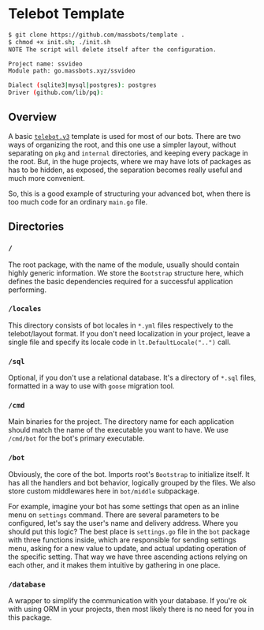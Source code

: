 # Telebot Template

```bash
$ git clone https://github.com/massbots/template .
$ chmod +x init.sh; ./init.sh
NOTE The script will delete itself after the configuration.

Project name: ssvideo
Module path: go.massbots.xyz/ssvideo

Dialect (sqlite3|mysql|postgres): postgres
Driver (github.com/lib/pq):
```

## Overview

A basic [`telebot.v3`](https://github.com/tucnak/telebot/tree/v3) template is used for most of our bots. There are two ways of organizing the root, and this one use a simpler layout, without separating on `pkg` and `internal` directories, and keeping every package in the root. But, in the huge projects, where we may have lots of packages as has to be hidden, as exposed, the separation becomes really useful and much more convenient.

So, this is a good example of structuring your advanced bot, when there is too much code for an ordinary `main.go` file.

## Directories

### `/`

The root package, with the name of the module, usually should contain highly generic information. We store the `Bootstrap` structure here, which defines the basic dependencies required for a successful application performing.

### `/locales`

This directory consists of bot locales in `*.yml` files respectively to the telebot/layout format. If you don't need localization in your project, leave a single file and specify its locale code in `lt.DefaultLocale("..")` call.


### `/sql`

Optional, if you don't use a relational database. It's a directory of `*.sql` files, formatted in a way to use with `goose` migration tool.

### `/cmd`

Main binaries for the project. The directory name for each application should match the name of the executable you want to have. We use `/cmd/bot` for the bot's primary executable.

### `/bot`

Obviously, the core of the bot. Imports root's `Bootstrap` to initialize itself. It has all the handlers and bot behavior, logically grouped by the files. We also store custom middlewares here in `bot/middle` subpackage.

For example, imagine your bot has some settings that open as an inline menu on `settings` command. There are several parameters to be configured, let's say the user's name and delivery address. Where you should put this logic? The best place is `settings.go` file in the `bot` package with three functions inside, which are responsible for sending settings menu, asking for a new value to update, and actual updating operation of the specific setting. That way we have three ascending actions relying on each other, and it makes them intuitive by gathering in one place.

### `/database`

A wrapper to simplify the communication with your database. If you're ok with using ORM in your projects, then most likely there is no need for you in this package.
